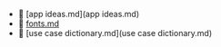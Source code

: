 * 📄 [app ideas.md](app ideas.md)
* 📄 [fonts.md](fonts.md)
* 📄 [use case dictionary.md](use case dictionary.md)
